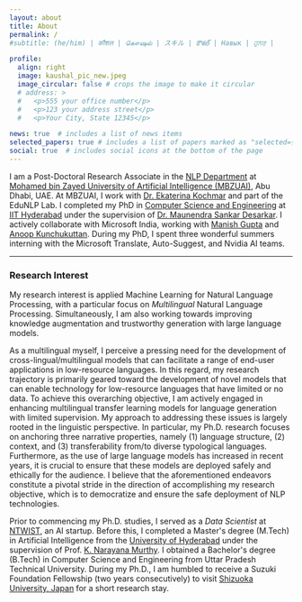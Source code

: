 ```yaml
---
layout: about
title: About
permalink: /
#subtitle: (he/him) | कौशल | கௌஷல் | スキル | కౌశల్ | Навык | ਹੁਨਰ |

profile:
  align: right
  image: kaushal_pic_new.jpeg
  image_circular: false # crops the image to make it circular
  # address: >
  #   <p>555 your office number</p>
  #   <p>123 your address street</p>
  #   <p>Your City, State 12345</p>

news: true  # includes a list of news items
selected_papers: true # includes a list of papers marked as "selected={true}"
social: true  # includes social icons at the bottom of the page
---
```

I am a Post-Doctoral Research Associate in the [NLP Department](https://github.com/kaushal0494/kaushal0494.github.io/edit/master/_pages/about.md) at [Mohamed bin Zayed University of Artificial Intelligence (MBZUAI)](https://mbzuai.ac.ae/), Abu Dhabi, UAE. At MBZUAI, I work with [Dr. Ekaterina Kochmar](https://ekochmar.github.io/about/) and part of the EduNLP Lab. I completed my PhD in [Computer Science and Engineering](https://cse.iith.ac.in/) at [IIT Hyderabad](https://www.iith.ac.in/) under the supervision of [Dr. Maunendra Sankar Desarkar](https://www.iith.ac.in/~maunendra/). I actively collaborate with Microsoft India, working with [Manish Gupta](https://sites.google.com/view/manishg/) and [Anoop Kunchukuttan](https://anoopkunchukuttan.gitlab.io/). During my PhD, I spent three wonderful summers interning with the Microsoft Translate, Auto-Suggest, and Nvidia AI teams.

---


<h3><a>Research Interest</a></h3>

<p class="justified">My research interest is applied Machine Learning for Natural Language Processing, with a particular focus on <i>Multilingual</i> Natural Language Processing. Simultaneously, I am also working towards improving knowledge augmentation and trustworthy generation with large language models. </p>

<p class="justified">As a multilingual myself, I perceive a pressing need for the development of cross-lingual/multilingual models that can facilitate a range of end-user applications in low-resource languages. In this regard, my research trajectory is primarily geared toward the development of novel models that can enable technology for low-resource languages that have limited or no data. To achieve this overarching objective, I am actively engaged in enhancing multilingual transfer learning models for language generation with limited supervision. My approach to addressing these issues is largely rooted in the linguistic perspective. In particular, my Ph.D. research focuses on anchoring three narrative properties, namely (1) language structure, (2) context, and (3) transferability from/to diverse typological languages. Furthermore, as the use of large language models has increased in recent years, it is crucial to ensure that these models are deployed safely and ethically for the audience. I believe that the aforementioned endeavors constitute a pivotal stride in the direction of accomplishing my research objective, which is to democratize and ensure the safe deployment of NLP technologies.</p>

Prior to commencing my Ph.D. studies, I served as a *Data Scientist* at [NTWIST](https://ntwist.com/), an AI startup. Before this, I completed a Master's degree (M.Tech) in Artificial Intelligence from the [University of Hyderabad](https://www.uohyd.ac.in/)  under the supervision of Prof. [K. Narayana Murthy](http://languagetechnologies.uohyd.ac.in/). I obtained a Bachelor's degree (B.Tech) in Computer Science and Engineering from Uttar Pradesh Technical University. During my Ph.D., I am humbled to receive a Suzuki Foundation Fellowship (two years consecutively) to visit [Shizuoka University, Japan](https://www.shizuoka.ac.jp/) for a short research stay.

